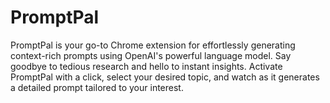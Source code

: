 # PromptPal
PromptPal is your go-to Chrome extension for effortlessly generating context-rich prompts using OpenAI's powerful language model. Say goodbye to tedious research and hello to instant insights. Activate PromptPal with a click, select your desired topic, and watch as it generates a detailed prompt tailored to your interest.
